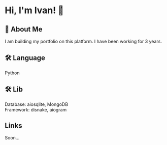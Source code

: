 
# Hi, I'm Ivan! 👋


## 🚀 About Me
I am building my portfolio on this platform. I have been working for 3 years. 


## 🛠 Language
Python

## 🛠 Lib
Database: aiosqlite, MongoDB<br />
Framework: disnake, aiogram

## Links
Soon...

 
